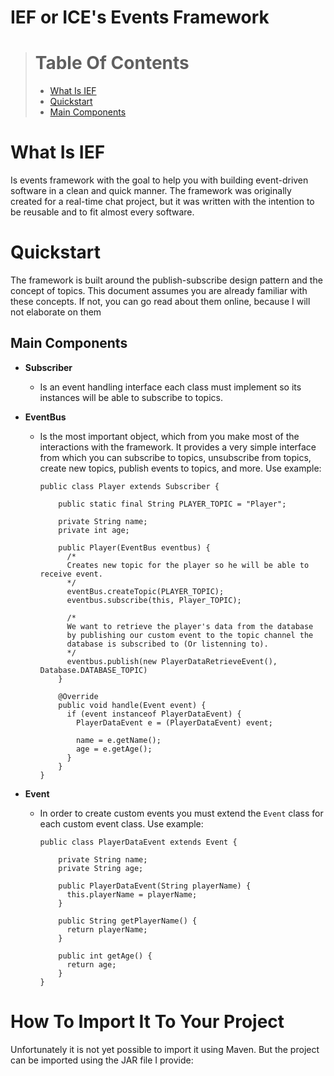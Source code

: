 # IEF or ICE's Events Framework

> # Table Of Contents 
>  * [What Is IEF](#what-is-ief)
>  * [Quickstart](#quickstart)
>  * [Main Components](#main-components)

# What Is IEF

Is events framework with the goal to help you with building event-driven software in a clean and quick manner.
The framework was originally created for a real-time chat project, but it was written with the intention to be reusable and to fit almost every software.

# Quickstart

The framework is built around the publish-subscribe design pattern and the concept of topics.
This document assumes you are already familiar with these concepts. If not, you can go read about them online, because I will not elaborate on them

## Main Components

  * **Subscriber**
    
    * Is an event handling interface each class must implement so its instances will be able to subscribe to topics. 

  * **EventBus**

    * Is the most important object, which from you make most of the interactions with the framework. It provides a very simple interface from which you can subscribe to topics,
      unsubscribe from topics, create new topics, publish events to topics, and more. Use example:
      
      ```
      public class Player extends Subscriber {
          
          public static final String PLAYER_TOPIC = "Player";

          private String name;
          private int age;

          public Player(EventBus eventbus) {
            /*
            Creates new topic for the player so he will be able to receive event.
            */
            eventBus.createTopic(PLAYER_TOPIC);
            eventbus.subscribe(this, Player_TOPIC);
            
            /*
            We want to retrieve the player's data from the database 
            by publishing our custom event to the topic channel the 
            database is subscribed to (Or listenning to).
            */
            eventbus.publish(new PlayerDataRetrieveEvent(), Database.DATABASE_TOPIC)
          }
          
          @Override
          public void handle(Event event) {
            if (event instanceof PlayerDataEvent) {
              PlayerDataEvent e = (PlayerDataEvent) event;
              
              name = e.getName();
              age = e.getAge();
            }
          }
      }
      ```

  * **Event**

    * In order to create custom events you must extend the `Event` class for each custom event class. Use example:
      
      ```
      public class PlayerDataEvent extends Event {
          
          private String name;
          private String age;
          
          public PlayerDataEvent(String playerName) {
            this.playerName = playerName;
          }
          
          public String getPlayerName() {
            return playerName;
          }
          
          public int getAge() {
            return age;
          }
      }
      ```
      
# How To Import It To Your Project

Unfortunately it is not yet possible to import it using Maven. 
But the project can be imported using the JAR file I provide:


